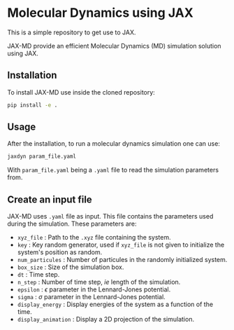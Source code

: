 # Molecular Dynamics using JAX

This is a simple repository to get use to JAX.

JAX-MD provide an efficient Molecular Dynamics (MD) simulation solution using JAX.

## Installation

To install JAX-MD use inside the cloned repository:

```bash
pip install -e .
```

## Usage

After the installation, to run a molecular dynamics simulation one can use:

```bash
jaxdyn param_file.yaml
```

With `param_file.yaml` being a `.yaml` file to read the simulation parameters from.

## Create an input file

JAX-MD uses `.yaml` file as input. This file contains the parameters used during the simulation. These parameters are:

- `xyz_file` : Path to the `.xyz` file containing the system.
- `key` : Key random generator, used if `xyz_file` is not given to initialize the system's position as random.
- `num_particules` : Number of particules in the randomly initialized system.
- `box_size` : Size of the simulation box.
- `dt` : Time step.
- `n_step` : Number of time step, *ie* length of the simulation.
- `epsilon` : $\epsilon$ parameter in the Lennard-Jones potential.
- `sigma` : $\sigma$ parameter in the Lennard-Jones potential.
- `display_energy` : Display energies of the system as a function of the time.
- `display_animation` : Display a 2D projection of the simulation.
